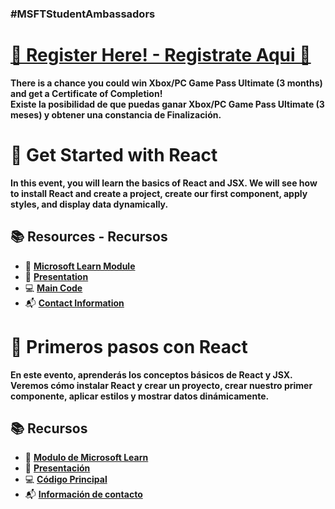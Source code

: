 ### #MSFTStudentAmbassadors

# [**🎉 Register Here! - Registrate Aqui 🎉**](https://forms.office.com/Pages/ResponsePage.aspx?id=oBzDhDusrk6tEVGdgCM-b3OCv62PznhHm-dSCaLwRlhUNllFT0gxVk1ISTJVUDRDRFlUMUNGUDk3MS4u&wt.mc_id=studentamb_336682)

**There is a chance you could win Xbox/PC Game Pass Ultimate (3 months) and get a Certificate of Completion!**</br>
**Existe la posibilidad de que puedas ganar Xbox/PC Game Pass Ultimate (3 meses) y obtener una constancia de Finalización.**


# 🚀 Get Started with React

**In this event, you will learn the basics of React and JSX. We will see how to install React and create a project, create our first component, apply styles, and display data dynamically.**

## 📚 Resources - Recursos

- 📘 [**Microsoft Learn Module**](https://learn.microsoft.com/es-mx/training/modules/react-get-started/?wt.mc_id=studentamb_336682)
- 📑 [**Presentation**](https://github.com/Gilberto-Guzman-Student-Ambassadors/Get_Started_with_React/blob/main/presentation/slides.pptx?wt.mc_id=studentamb_336682)
- 💻 [**Main Code**](https://github.com/Gilberto-Guzman-Student-Ambassadors/mslearn-react-mod?wt.mc_id=studentamb_336682)
- 📬 [**Contact Information**](https://gilberto-guzman.github.io/?wt.mc_id=studentamb_336682)

# 🚀 Primeros pasos con React

**En este evento, aprenderás los conceptos básicos de React y JSX. Veremos cómo instalar React y crear un proyecto, crear nuestro primer componente, aplicar estilos y mostrar datos dinámicamente.**

## 📚 Recursos

- 📘 [**Modulo de Microsoft Learn**](https://learn.microsoft.com/es-mx/training/modules/react-get-started/?wt.mc_id=studentamb_336682)
- 📑 [**Presentación**](https://github.com/Gilberto-Guzman-Student-Ambassadors/Get_Started_with_React/blob/main/presentation/slides.pptx?wt.mc_id=studentamb_336682)
- 💻 [**Código Principal**](https://github.com/Gilberto-Guzman-Student-Ambassadors/mslearn-react-mod?wt.mc_id=studentamb_336682)
- 📬 [**Información de contacto**](https://gilberto-guzman.github.io/?wt.mc_id=studentamb_336682)
